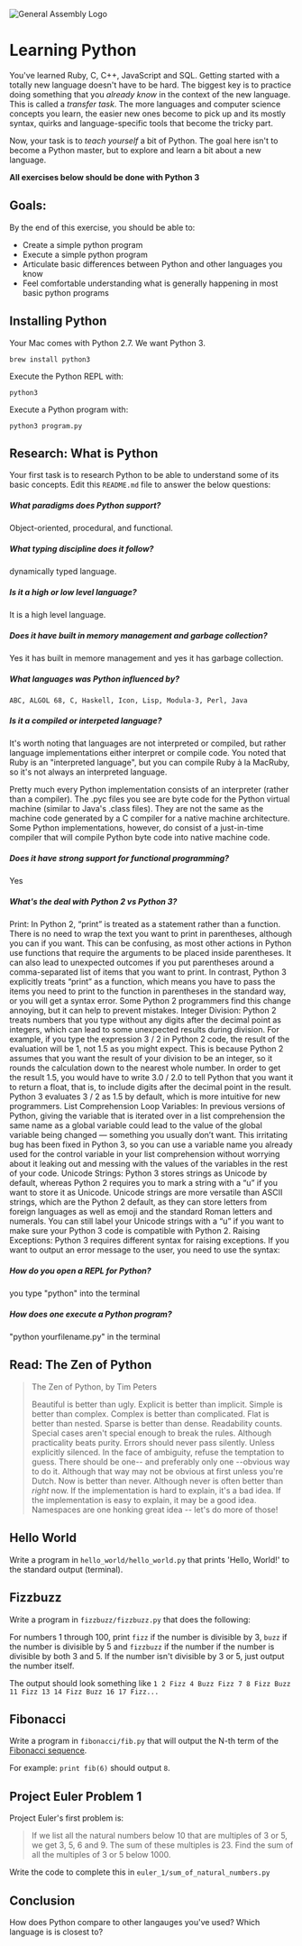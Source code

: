 ![General Assembly Logo](http://i.imgur.com/ke8USTq.png)

# Learning Python

You've learned Ruby, C, C++, JavaScript and SQL. Getting started with a totally new language doesn't have to be hard. The biggest key is to practice doing something that you *already know* in the context of the new language. This is called a *transfer task*. The more languages and computer science concepts you learn, the easier new ones become to pick up and its mostly syntax, quirks and language-specific tools that become the tricky part.

Now, your task is to *teach yourself* a bit of Python. The goal here isn't to become a Python master, but to explore and learn a bit about a new language.

**All exercises below should be done with Python 3**

## Goals:

By the end of this exercise, you should be able to:

- Create a simple python program
- Execute a simple python program
- Articulate basic differences between Python and other languages you know
- Feel comfortable understanding what is generally happening in most basic python programs

## Installing Python

Your Mac comes with Python 2.7. We want Python 3.

`brew install python3`

Execute the Python REPL with:

`python3`

Execute a Python program with:

`python3 program.py`

## Research: What is Python

Your first task is to research Python to be able to understand some of its basic concepts. Edit this `README.md` file to answer the below questions:

##### What paradigms does Python support?

Object-oriented, procedural, and functional.


##### What typing discipline does it follow?
dynamically typed language.

##### Is it a high or low level language?
It is a high level language.

##### Does it have built in memory management and garbage collection?
Yes it has built in memore management and yes it has garbage collection.

##### What languages was Python influenced by?
	ABC, ALGOL 68, C, Haskell, Icon, Lisp, Modula-3, Perl, Java

##### Is it a compiled or interpeted language?
It's worth noting that languages are not interpreted or compiled, but rather language implementations either interpret or compile code. You noted that Ruby is an "interpreted language", but you can compile Ruby à la MacRuby, so it's not always an interpreted language.

Pretty much every Python implementation consists of an interpreter (rather than a compiler). The .pyc files you see are byte code for the Python virtual machine (similar to Java's .class files). They are not the same as the machine code generated by a C compiler for a native machine architecture. Some Python implementations, however, do consist of a just-in-time compiler that will compile Python byte code into native machine code.

##### Does it have strong support for functional programming?
Yes

##### What's the deal with Python 2 vs Python 3?
Print: In Python 2, “print” is treated as a statement rather than a function. There is no need to wrap the text you want to print in parentheses, although you can if you want. This can be confusing, as most other actions in Python use functions that require the arguments to be placed inside parentheses. It can also lead to unexpected outcomes if you put parentheses around a comma-separated list of items that you want to print. In contrast, Python 3 explicitly treats “print” as a function, which means you have to pass the items you need to print to the function in parentheses in the standard way, or you will get a syntax error. Some Python 2 programmers find this change annoying, but it can help to prevent mistakes.
Integer Division: Python 2 treats numbers that you type without any digits after the decimal point as integers, which can lead to some unexpected results during division. For example, if you type the expression 3 / 2 in Python 2 code, the result of the evaluation will be 1, not 1.5 as you might expect. This is because Python 2 assumes that you want the result of your division to be an integer, so it rounds the calculation down to the nearest whole number. In order to get the result 1.5, you would have to write 3.0 / 2.0 to tell Python that you want it to return a float, that is, to include digits after the decimal point in the result. Python 3 evaluates 3 / 2 as 1.5 by default, which is more intuitive for new programmers.
List Comprehension Loop Variables: In previous versions of Python, giving the variable that is iterated over in a list comprehension the same name as a global variable could lead to the value of the global variable being changed — something you usually don’t want. This irritating bug has been fixed in Python 3, so you can use a variable name you already used for the control variable in your list comprehension without worrying about it leaking out and messing with the values of the variables in the rest of your code.
Unicode Strings: Python 3 stores strings as Unicode by default, whereas Python 2 requires you to mark a string with a “u” if you want to store it as Unicode. Unicode strings are more versatile than ASCII strings, which are the Python 2 default, as they can store letters from foreign languages as well as emoji and the standard Roman letters and numerals. You can still label your Unicode strings with a “u” if you want to make sure your Python 3 code is compatible with Python 2.
Raising Exceptions: Python 3 requires different syntax for raising exceptions. If you want to output an error message to the user, you need to use the syntax:


##### How do you open a REPL for Python?
you type "python" into the terminal 

##### How does one execute a Python program?
"python yourfilename.py" in the terminal

## Read: The Zen of Python

> The Zen of Python, by Tim Peters
>
> Beautiful is better than ugly.
> Explicit is better than implicit.
> Simple is better than complex.
> Complex is better than complicated.
> Flat is better than nested.
> Sparse is better than dense.
> Readability counts.
> Special cases aren't special enough to break the rules.
> Although practicality beats purity.
> Errors should never pass silently.
> Unless explicitly silenced.
> In the face of ambiguity, refuse the temptation to guess.
> There should be one-- and preferably only one --obvious way to do it.
> Although that way may not be obvious at first unless you're Dutch.
> Now is better than never.
> Although never is often better than *right* now.
> If the implementation is hard to explain, it's a bad idea.
> If the implementation is easy to explain, it may be a good idea.
> Namespaces are one honking great idea -- let's do more of those!

## Hello World

Write a program in `hello_world/hello_world.py` that prints 'Hello, World!' to the standard output (terminal).

## Fizzbuzz

Write a program in `fizzbuzz/fizzbuzz.py` that does the following:

For numbers 1 through 100, print `fizz` if the number is divisible by 3, `buzz` if the number is divisible by 5 and `fizzbuzz` if the number if the number is divisible by both 3 and 5. If the number isn't divisible by 3 or 5, just output the number itself.

The output should look something like `1 2 Fizz 4 Buzz Fizz 7 8 Fizz Buzz 11 Fizz 13 14 Fizz Buzz 16 17 Fizz...`

## Fibonacci

Write a program in `fibonacci/fib.py` that will output the N-th term of the [Fibonacci sequence](http://en.wikipedia.org/wiki/Fibonacci_number).

For example: `print fib(6)` should output `8`.

## Project Euler Problem 1

Project Euler's first problem is:

> If we list all the natural numbers below 10 that are multiples of 3 or 5, we get 3, 5, 6 and 9. The sum of these multiples is 23.
> Find the sum of all the multiples of 3 or 5 below 1000.

Write the code to complete this in `euler_1/sum_of_natural_numbers.py`

## Conclusion

How does Python compare to other langauges you've used? Which language is is closest to?

